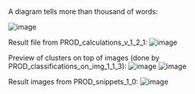A diagram tells more than thousand of words:

![image](https://github.com/user-attachments/assets/48907877-0e2c-4ed5-96c2-5484ad90c3e1)


Result file from PROD_calculations_v_1_2_1:
![image](https://github.com/user-attachments/assets/6b939681-97d9-498c-8722-f14289a214b3)



Preview of clusters on top of images (done by PROD_classifications_on_img_1_1_3): 
![image](https://github.com/user-attachments/assets/16e52173-050d-4c62-8d93-40ae52a5131e)
![image](https://github.com/user-attachments/assets/ada5f797-afc0-456a-a52c-472b3aa143c9)

Result images from PROD_snippets_1_0:
![image](https://github.com/user-attachments/assets/e74e9431-1192-4347-8609-af8bbdc8ca23)
